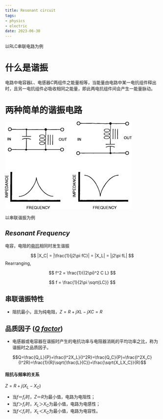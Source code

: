 ```yaml
---
title: Resonant circuit
tags:
- physics
- electric
date: 2023-06-30
---
```


以RLC串联电路为例

# 什么是谐振

电路中电容器$L$、电感器$C$两组件之能量相等，当能量由电路中某一电抗组件释出时，且另一电抗组件必吸收相同之能量，即此两电抗组件间会产生一能量脉动。

# 两种简单的谐振电路
![](electrical_electronics/RF/algrothim/SAR/attachments/Pasted%20image%2020230330160535.png)


以串联谐振为例

## *Resonant Frequency*

电容，电阻的[电抗](physics/electromagnetism/Basic/Electric_units.md#Electrical%20impedance)相同时发生谐振

$$
|X_C| = |\frac{1}{j2\pi fC}| = |X_L| = |j2\pi fL|
$$
Rearranging,

$$
f^2 =  \frac{1}{(2\pi)^2 C L}
$$

$$
f = \frac{1}{2\pi \sqrt{LC}}
$$

## 串联谐振特性

* 阻抗最小，且为纯电阻，$Z = R+jXL-jXC = R$ 

## **品质因子** ([*Q factor*](physics/electromagnetism/q_factor.md))

* 电感器或电容器在谐振时产生的电抗功率与电阻器消耗的平均功率之比，称为谐振时之品质因子。

$$Q=\frac{Q_L}{P}=\frac{I^2X_L}{I^2R}=\frac{Q_C}{P}=\frac{I^2X_C}{I^2R}=\frac{1}{R}\sqrt{\frac{L}{C}}=\frac{\sqrt{X_LX_C}}{R}$$

#### 阻抗与频率的关系

$Z = R + j(X_L-X_C)$
* 当$f＝f_r$时，$Z＝R$为最小值，电路为电阻性；
* 当$f＞f_r$时，$X_L＞X_C$为最小值，电路为电感性；
* 当$f＜f_r$时，$X_L＜X_C$为最小值，电路为电容性。
